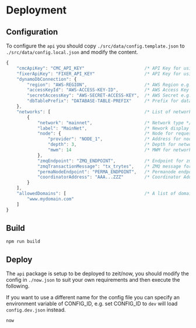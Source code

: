 # Deployment

## Configuration

To configure the `api` you should copy `./src/data/config.template.json` to `./src/data/config.local.json` and modify the content.

```js
{
    "cmcApiKey": "CMC_API_KEY"                       /* API Key for using CoinMarketCap */
    "fixerApiKey": "FIXER_API_KEY"                   /* API Key for using fixer.io */
    "dynamoDbConnection": {
        "region": "AWS-REGION",                      /* AWS Region e.g. eu-central-1 */
        "accessKeyId": "AWS-ACCESS-KEY-ID",          /* AWS Access Key e.g. AKIAI57SG4YC2ZUCSABC */
        "secretAccessKey": "AWS-SECRET-ACCESS-KEY",  /* AWS Secret e.g. MUo72/UQWgL97QArGt9HVUA */
        "dbTablePrefix": "DATABASE-TABLE-PREFIX"     /* Prefix for database table names e.g. tangle-utils-dev- */
    },
    "networks": [                                    /* List of networks to support */
        {
            "network": "mainnet",                    /* Network type */
            "label": "MainNet",                      /* Nework display label */
            "node": {                                /* Node for requests */
                "provider": "NODE_1",                /* Address for node */
                "depth": 3,                          /* Depth for network */             
                "mwm": 14                            /* MWM for network */
            },
            "zmqEndpoint": "ZMQ_ENDPOINT",           /* Endpoint for zmq subscriptions */
            "zmqTransactionMessage": "tx_trytes",    /* ZMQ message for transaction data */
            "permaNodeEndpoint": "PERMA_ENDPOINT",   /* Permanode endpoint for historical transactions */
            "coordinatorAddress": "AAA...ZZZ"        /* Coordinator Address on network */
        }
    ],
    "allowedDomains": [                              /* A list of domains for the cors allow-origin */
        "www.mydomain.com"
    ]
}
```

## Build

```shell
npm run build
```

## Deploy

The `api` package is setup to be deployed to zeit/now, you should modify the config in `./now.json` to suit your own requirements and then execute the following.

If you want to use a different name for the config file you can specify an environment variable of CONFIG_ID, e.g. set CONFIG_ID to `dev` will load `config.dev.json` instead.

```shell
now
```

